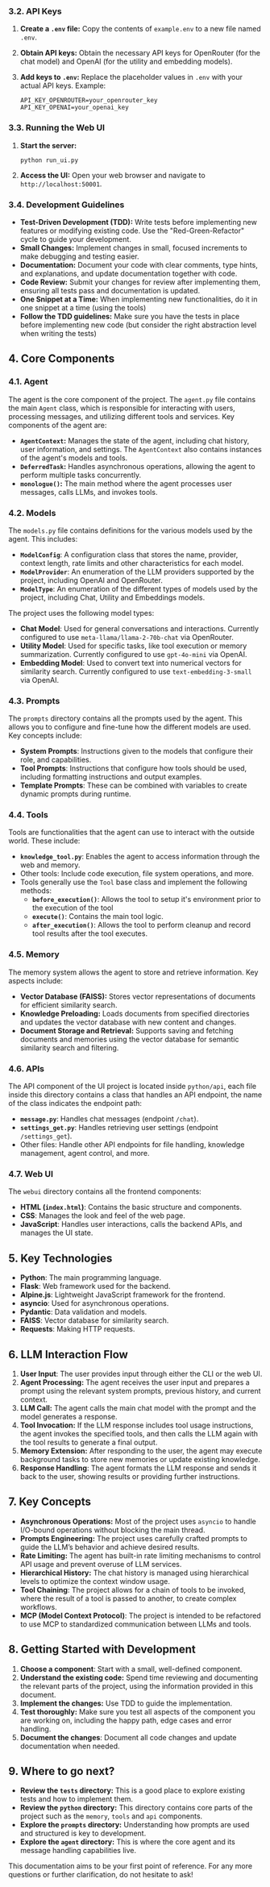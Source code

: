 ### 3.2. API Keys

1. **Create a `.env` file:** Copy the contents of `example.env` to a new file named `.env`.

2. **Obtain API keys:** Obtain the necessary API keys for OpenRouter (for the chat model) and OpenAI (for the utility and embedding models).

3. **Add keys to `.env`:** Replace the placeholder values in `.env` with your actual API keys. Example:
   ```
   API_KEY_OPENROUTER=your_openrouter_key
   API_KEY_OPENAI=your_openai_key
   ```

### 3.3. Running the Web UI

1. **Start the server:**
   ```
   python run_ui.py
   ```

2. **Access the UI:** Open your web browser and navigate to `http://localhost:50001`.

### 3.4. Development Guidelines

*   **Test-Driven Development (TDD):** Write tests before implementing new features or modifying existing code. Use the "Red-Green-Refactor" cycle to guide your development.
*   **Small Changes:** Implement changes in small, focused increments to make debugging and testing easier.
*   **Documentation:** Document your code with clear comments, type hints, and explanations, and update documentation together with code.
*   **Code Review:** Submit your changes for review after implementing them, ensuring all tests pass and documentation is updated.
*   **One Snippet at a Time:** When implementing new functionalities, do it in one snippet at a time (using the tools)
*   **Follow the TDD guidelines:** Make sure you have the tests in place before implementing new code (but consider the right abstraction level when writing the tests)

## 4. Core Components

### 4.1. Agent

The agent is the core component of the project. The `agent.py` file contains the main `Agent` class, which is responsible for interacting with users, processing messages, and utilizing different tools and services. Key components of the agent are:

*   **`AgentContext`:** Manages the state of the agent, including chat history, user information, and settings. The `AgentContext` also contains instances of the agent's models and tools.
*   **`DeferredTask`:** Handles asynchronous operations, allowing the agent to perform multiple tasks concurrently.
*   **`monologue()`:**  The main method where the agent processes user messages, calls LLMs, and invokes tools.

### 4.2. Models

The `models.py` file contains definitions for the various models used by the agent. This includes:

*   **`ModelConfig`**: A configuration class that stores the name, provider, context length, rate limits and other characteristics for each model.
*   **`ModelProvider`**: An enumeration of the LLM providers supported by the project, including OpenAI and OpenRouter.
*   **`ModelType`**: An enumeration of the different types of models used by the project, including Chat, Utility and Embeddings models.

The project uses the following model types:
*   **Chat Model**: Used for general conversations and interactions. Currently configured to use `meta-llama/llama-2-70b-chat` via OpenRouter.
*   **Utility Model**: Used for specific tasks, like tool execution or memory summarization. Currently configured to use `gpt-4o-mini` via OpenAI.
*   **Embedding Model**: Used to convert text into numerical vectors for similarity search. Currently configured to use `text-embedding-3-small` via OpenAI.

### 4.3. Prompts

The `prompts` directory contains all the prompts used by the agent.  This allows you to configure and fine-tune how the different models are used.  Key concepts include:

*   **System Prompts**: Instructions given to the models that configure their role, and capabilities.
*   **Tool Prompts**:  Instructions that configure how tools should be used, including formatting instructions and output examples.
*   **Template Prompts**: These can be combined with variables to create dynamic prompts during runtime.

### 4.4. Tools

Tools are functionalities that the agent can use to interact with the outside world. These include:

*   **`knowledge_tool.py`**: Enables the agent to access information through the web and memory.
*   Other tools: Include code execution, file system operations, and more.
* Tools generally use the `Tool` base class and implement the following methods:
    * **`before_execution()`**: Allows the tool to setup it's environment prior to the execution of the tool
    * **`execute()`**: Contains the main tool logic.
    * **`after_execution()`**: Allows the tool to perform cleanup and record tool results after the tool executes.

### 4.5. Memory

The memory system allows the agent to store and retrieve information. Key aspects include:

*   **Vector Database (FAISS):** Stores vector representations of documents for efficient similarity search.
*   **Knowledge Preloading:**  Loads documents from specified directories and updates the vector database with new content and changes.
*   **Document Storage and Retrieval:**  Supports saving and fetching documents and memories using the vector database for semantic similarity search and filtering.

### 4.6. APIs

The API component of the UI project is located inside `python/api`, each file inside this directory contains a class that handles an API endpoint, the name of the class indicates the endpoint path:

*   **`message.py`**: Handles chat messages (endpoint `/chat`).
*   **`settings_get.py`**: Handles retrieving user settings (endpoint `/settings_get`).
*   Other files: Handle other API endpoints for file handling, knowledge management, agent control, and more.

### 4.7. Web UI

The `webui` directory contains all the frontend components:

*   **HTML (`index.html`)**: Contains the basic structure and components.
*   **CSS**: Manages the look and feel of the web page.
*   **JavaScript**: Handles user interactions, calls the backend APIs, and manages the UI state.

## 5. Key Technologies

*   **Python**: The main programming language.
*   **Flask**: Web framework used for the backend.
*   **Alpine.js**: Lightweight JavaScript framework for the frontend.
*   **asyncio**: Used for asynchronous operations.
*   **Pydantic**: Data validation and models.
*   **FAISS**: Vector database for similarity search.
*   **Requests**: Making HTTP requests.

## 6. LLM Interaction Flow

1.  **User Input**: The user provides input through either the CLI or the web UI.
2.  **Agent Processing:** The agent receives the user input and prepares a prompt using the relevant system prompts, previous history, and current context.
3.  **LLM Call:** The agent calls the main chat model with the prompt and the model generates a response.
4.  **Tool Invocation:** If the LLM response includes tool usage instructions, the agent invokes the specified tools, and then calls the LLM again with the tool results to generate a final output.
5.  **Memory Extension:** After responding to the user, the agent may execute background tasks to store new memories or update existing knowledge.
6.  **Response Handling**: The agent formats the LLM response and sends it back to the user, showing results or providing further instructions.

## 7. Key Concepts

*   **Asynchronous Operations:** Most of the project uses `asyncio` to handle I/O-bound operations without blocking the main thread.
*   **Prompts Engineering:** The project uses carefully crafted prompts to guide the LLM’s behavior and achieve desired results.
*   **Rate Limiting:** The agent has built-in rate limiting mechanisms to control API usage and prevent overuse of LLM services.
*   **Hierarchical History:** The chat history is managed using hierarchical levels to optimize the context window usage.
*   **Tool Chaining**:  The project allows for a chain of tools to be invoked, where the result of a tool is passed to another, to create complex workflows.
*   **MCP (Model Context Protocol)**: The project is intended to be refactored to use MCP to standardized communication between LLMs and tools.

## 8. Getting Started with Development

1.  **Choose a component**: Start with a small, well-defined component.
2.  **Understand the existing code:** Spend time reviewing and documenting the relevant parts of the project, using the information provided in this document.
3.  **Implement the changes:** Use TDD to guide the implementation.
4.  **Test thoroughly:** Make sure you test all aspects of the component you are working on, including the happy path, edge cases and error handling.
5.  **Document the changes**: Document all code changes and update documentation when needed.

## 9. Where to go next?

* **Review the `tests` directory:** This is a good place to explore existing tests and how to implement them.
* **Review the `python` directory:** This directory contains core parts of the project such as the `memory`, `tools` and `api` components.
* **Explore the `prompts` directory:** Understanding how prompts are used and structured is key to development.
* **Explore the `agent` directory:** This is where the core agent and its message handling capabilities live.

This documentation aims to be your first point of reference. For any more questions or further clarification, do not hesitate to ask!
